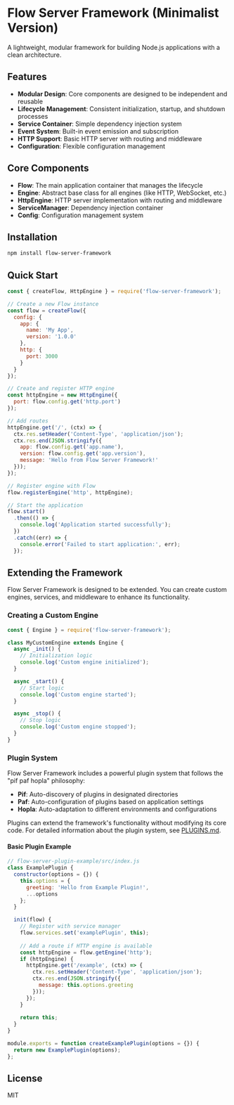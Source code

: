 # Flow Server Framework (Minimalist Version)

A lightweight, modular framework for building Node.js applications with a clean architecture.

## Features

- **Modular Design**: Core components are designed to be independent and reusable
- **Lifecycle Management**: Consistent initialization, startup, and shutdown processes
- **Service Container**: Simple dependency injection system
- **Event System**: Built-in event emission and subscription
- **HTTP Support**: Basic HTTP server with routing and middleware
- **Configuration**: Flexible configuration management

## Core Components

- **Flow**: The main application container that manages the lifecycle
- **Engine**: Abstract base class for all engines (like HTTP, WebSocket, etc.)
- **HttpEngine**: HTTP server implementation with routing and middleware
- **ServiceManager**: Dependency injection container
- **Config**: Configuration management system

## Installation

```bash
npm install flow-server-framework
```

## Quick Start

```javascript
const { createFlow, HttpEngine } = require('flow-server-framework');

// Create a new Flow instance
const flow = createFlow({
  config: {
    app: {
      name: 'My App',
      version: '1.0.0'
    },
    http: {
      port: 3000
    }
  }
});

// Create and register HTTP engine
const httpEngine = new HttpEngine({
  port: flow.config.get('http.port')
});

// Add routes
httpEngine.get('/', (ctx) => {
  ctx.res.setHeader('Content-Type', 'application/json');
  ctx.res.end(JSON.stringify({
    app: flow.config.get('app.name'),
    version: flow.config.get('app.version'),
    message: 'Hello from Flow Server Framework!'
  }));
});

// Register engine with Flow
flow.registerEngine('http', httpEngine);

// Start the application
flow.start()
  .then(() => {
    console.log('Application started successfully');
  })
  .catch((err) => {
    console.error('Failed to start application:', err);
  });
```

## Extending the Framework

Flow Server Framework is designed to be extended. You can create custom engines, services, and middleware to enhance its functionality.

### Creating a Custom Engine

```javascript
const { Engine } = require('flow-server-framework');

class MyCustomEngine extends Engine {
  async _init() {
    // Initialization logic
    console.log('Custom engine initialized');
  }

  async _start() {
    // Start logic
    console.log('Custom engine started');
  }

  async _stop() {
    // Stop logic
    console.log('Custom engine stopped');
  }
}
```

### Plugin System

Flow Server Framework includes a powerful plugin system that follows the "pif paf hopla" philosophy:

- **Pif**: Auto-discovery of plugins in designated directories
- **Paf**: Auto-configuration of plugins based on application settings
- **Hopla**: Auto-adaptation to different environments and configurations

Plugins can extend the framework's functionality without modifying its core code. For detailed information about the plugin system, see [PLUGINS.md](./PLUGINS.md).

#### Basic Plugin Example

```javascript
// flow-server-plugin-example/src/index.js
class ExamplePlugin {
  constructor(options = {}) {
    this.options = {
      greeting: 'Hello from Example Plugin!',
      ...options
    };
  }

  init(flow) {
    // Register with service manager
    flow.services.set('examplePlugin', this);
    
    // Add a route if HTTP engine is available
    const httpEngine = flow.getEngine('http');
    if (httpEngine) {
      httpEngine.get('/example', (ctx) => {
        ctx.res.setHeader('Content-Type', 'application/json');
        ctx.res.end(JSON.stringify({
          message: this.options.greeting
        }));
      });
    }
    
    return this;
  }
}

module.exports = function createExamplePlugin(options = {}) {
  return new ExamplePlugin(options);
};
```

## License

MIT
